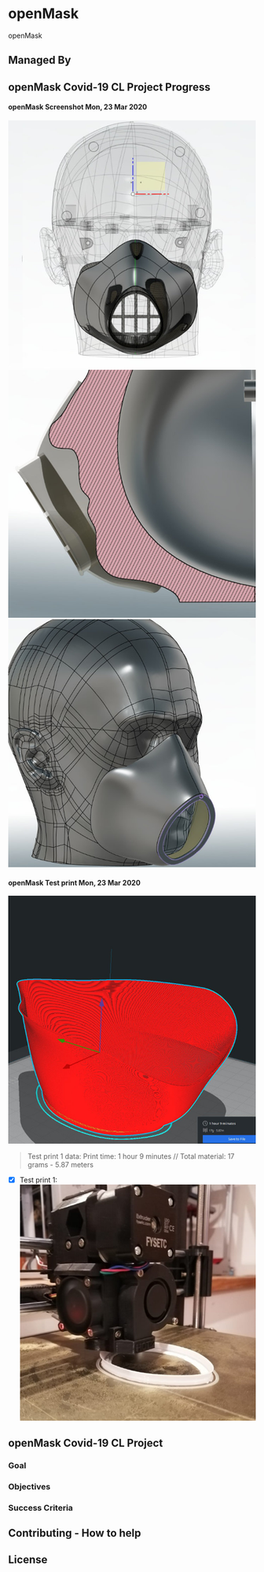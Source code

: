 # openMask

openMask

## Managed By

## openMask Covid-19 CL Project Progress

#### openMask Screenshot Mon, 23 Mar 2020 
![Screenshot 1 openMask v1](/images/ss1.jpg)
![Screenshot 2 openMask v1](/images/ss2.jpg)
![Screenshot 3 openMask v1](/images/ss3.jpg)

#### openMask Test print Mon, 23 Mar 2020 

![Screenshot 4 openMask v1](/images/ss4.jpg)
> Test print 1 data:
> Print time: 1 hour 9 minutes //
> Total material: 17 grams - 5.87 meters

- [x] Test print 1:
![Screenshot 5 openMask v1](/images/ss5.jpg)

## openMask Covid-19 CL Project

### Goal

### Objectives

### Success Criteria

## Contributing - How to help



## License
